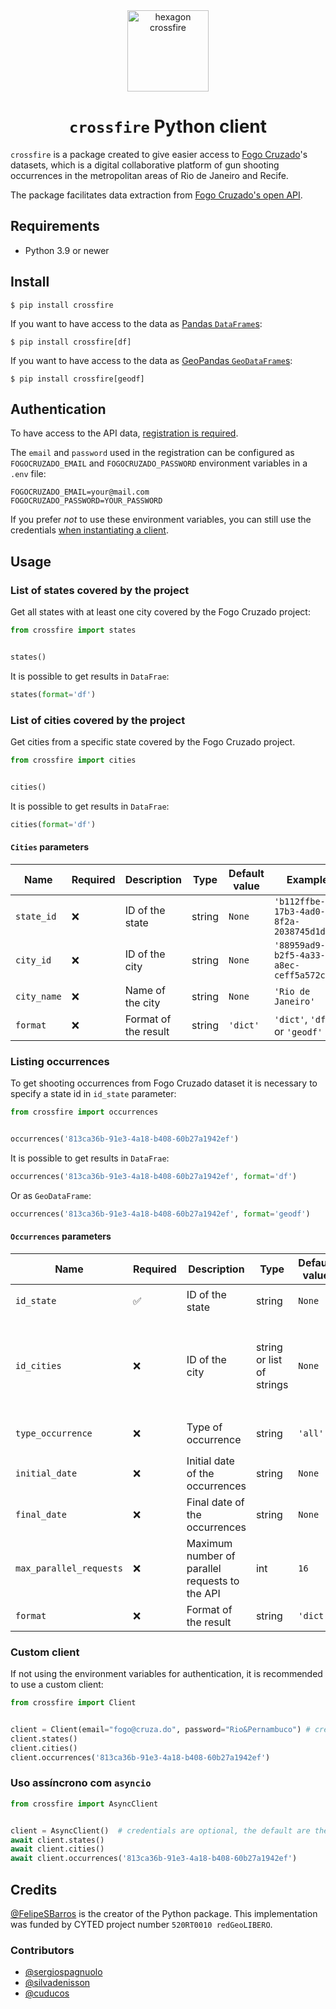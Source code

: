 <div style="text-align: center">
<img src="https://raw.githubusercontent.com/voltdatalab/crossfire/master/crossfire_hexagono.png" width="130px" alt="hexagon crossfire"/>

# `crossfire` Python client
</div>

`crossfire` is a package created to give easier access to [Fogo Cruzado](https://fogocruzado.org.br/)'s datasets, which is a digital collaborative platform of gun shooting occurrences in the metropolitan areas of Rio de Janeiro and Recife.

The package facilitates data extraction from [Fogo Cruzado's open API](https://api.fogocruzado.org.br/).

## Requirements

* Python 3.9 or newer

## Install

```console
$ pip install crossfire
```

If you want to have access to the data as [Pandas `DataFrame`s](https://pandas.pydata.org/pandas-docs/stable/reference/api/pandas.DataFrame.html):

```console
$ pip install crossfire[df]
```

If you want to have access to the data as [GeoPandas `GeoDataFrame`s](https://geopandas.org/en/stable/docs/reference/api/geopandas.GeoDataFrame.html):

```console
$ pip install crossfire[geodf]
```

## Authentication

To have access to the API data, [registration is required](https://api.fogocruzado.org.br/sign-up).

The `email` and `password` used in the registration can be configured as `FOGOCRUZADO_EMAIL` and `FOGOCRUZADO_PASSWORD` environment variables in a `.env` file:

```env
FOGOCRUZADO_EMAIL=your@mail.com
FOGOCRUZADO_PASSWORD=YOUR_PASSWORD
```

If you prefer _not_ to use these environment variables, you can still use the credentials [when instantiating a client](#custom-client).

## Usage

### List of states covered by the project

Get all states with at least one city covered by the Fogo Cruzado project:

```python
from crossfire import states


states()
```

It is possible to get results in `DataFrae`:

```python
states(format='df')
```

### List of cities covered by the project

Get cities from a specific state covered by the Fogo Cruzado project.

```python
from crossfire import cities


cities()
```

It is possible to get results in `DataFrae`:

```python
cities(format='df')
```

#### `Cities` parameters

| Name | Required | Description | Type | Default value | Example |
|---|---|---|---|---|---|
| `state_id` | ❌ | ID of the state | string | `None` | `'b112ffbe-17b3-4ad0-8f2a-2038745d1d14'` |
| `city_id` | ❌ | ID of the city | string | `None` | `'88959ad9-b2f5-4a33-a8ec-ceff5a572ca5'` |
| `city_name` | ❌ | Name of the city | string | `None` | `'Rio de Janeiro'` |
| `format` | ❌ | Format of the result | string | `'dict'` | `'dict'`, `'df'` or `'geodf'` |


### Listing occurrences

To get shooting occurrences from Fogo Cruzado dataset it is necessary to specify a state id in `id_state` parameter:

```python
from crossfire import occurrences


occurrences('813ca36b-91e3-4a18-b408-60b27a1942ef')
```

It is possible to get results in `DataFrae`:

```python
occurrences('813ca36b-91e3-4a18-b408-60b27a1942ef', format='df')
```

Or as `GeoDataFrame`:

```python
occurrences('813ca36b-91e3-4a18-b408-60b27a1942ef', format='geodf')
```

#### `Occurrences` parameters

| Name | Required | Description | Type | Default value | Example                                                                                                                        |
|---|---|---|---|---|--------------------------------------------------------------------------------------------------------------------------------|
| `id_state` | ✅ | ID of the state | string | `None` | `'b112ffbe-17b3-4ad0-8f2a-2038745d1d14'`                                                                                       |
| `id_cities` | ❌ | ID of the city | string or list of strings | `None` | `'88959ad9-b2f5-4a33-a8ec-ceff5a572ca5'` or `['88959ad9-b2f5-4a33-a8ec-ceff5a572ca5', '9d7b569c-ec84-4908-96ab-3706ec3bfc57']` |
| `type_occurrence` | ❌ | Type of occurrence | string | `'all'` | `'all'`, `'withVictim'` or `'withoutVictim'` |
| `initial_date` | ❌ | Initial date of the occurrences | string | `None` | `'2020-01-01'`, `'2020/01/01'` or `'20200101'` | 
| `final_date` | ❌ | Final date of the occurrences | string | `None` | `'2020-01-01'`, `'2020/01/01'` or `'20200101'` |
| `max_parallel_requests` | ❌ | Maximum number of parallel requests to the API | int | `16` | `32` |
| `format` | ❌ | Format of the result | string | `'dict'` | `'dict'`, `'df'` or `'geodf'` |


### Custom client

If not using the environment variables for authentication, it is recommended to use a custom client:

```python
from crossfire import Client


client = Client(email="fogo@cruza.do", password="Rio&Pernambuco") # credentials are optional, the default are the environment variables
client.states()
client.cities()
client.occurrences('813ca36b-91e3-4a18-b408-60b27a1942ef')
```

### Uso assíncrono com `asyncio`

```python
from crossfire import AsyncClient


client = AsyncClient()  # credentials are optional, the default are the environment variables
await client.states()
await client.cities()
await client.occurrences('813ca36b-91e3-4a18-b408-60b27a1942ef')
```

## Credits

[@FelipeSBarros](https://github.com/FelipeSBarros) is the creator of the Python package. This implementation was funded by CYTED project number `520RT0010 redGeoLIBERO`.

### Contributors

* [@sergiospagnuolo](https://github.com/sergiospagnuolo)
* [@silvadenisson](https://github.com/silvadenisson)
* [@cuducos](https://github.com/cuducos)
